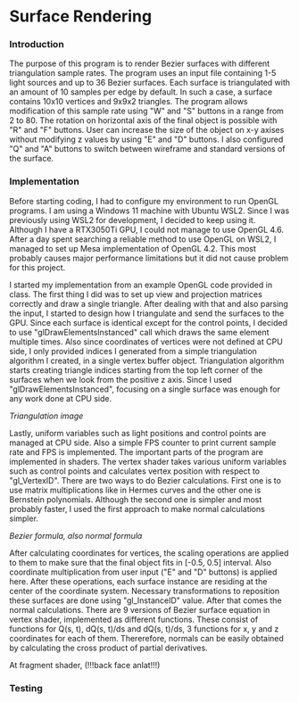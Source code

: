 # Surface Rendering

### Introduction

The purpose of this program is to render Bezier surfaces with different triangulation sample rates. The program uses an input file containing 1-5 light sources and up to 36 Bezier surfaces. Each surface is triangulated with an amount of 10 samples per edge by default. In such a case, a surface contains 10x10 vertices and 9x9x2 triangles. The program allows modification of this sample rate using "W" and "S" buttons in a range from 2 to 80. The rotation on horizontal axis of the final object is possible with "R" and "F" buttons. User can increase the size of the object on x-y axises without modifying z values by using "E" and "D" buttons. I also configured "Q" and "A" buttons to switch between wireframe and standard versions of the surface.

### Implementation

Before starting coding, I had to configure my environment to run OpenGL programs. I am using a Windows 11 machine with Ubuntu WSL2. Since I was previously using WSL2 for development, I decided to keep using it. Although I have a RTX3050Ti GPU, I could not manage to use OpenGL 4.6. After a day spent searching a reliable method to use OpenGL on WSL2, I managed to set up Mesa implementation of OpenGL 4.2. This most probably causes major performance limitations but it did not cause problem for this project.

I started my implementation from an example OpenGL code provided in class. The first thing I did was to set up view and projection matrices correctly and draw a single triangle. After dealing with that and also parsing the input, I started to design how I triangulate and send the surfaces to the GPU. Since each surface is identical except for the control points, I decided to use "glDrawElementsInstanced" call which draws the same element multiple times. Also since coordinates of vertices were not defined at CPU side, I only provided indices I generated from a simple triangulation algorithm I created, in a single vertex buffer object. Triangulation algorithm starts creating triangle indices starting from the top left corner of the surfaces when we look from the positive z axis. Since I used "glDrawElementsInstanced", focusing on a single surface was enough for any work done at CPU side.

*Triangulation image*

Lastly, uniform variables such as light positions and control points are managed at CPU side. Also a simple FPS counter to print current sample rate and FPS is implemented. The important parts of the program are implemented in shaders. The vertex shader takes various uniform variables such as control points and calculates vertex position with respect to "gl_VertexID". There are two ways to do Bezier calculations. First one is to use matrix multiplications like in Hermes curves and the other one is Bernstein polynomials. Although the second one is simpler and most probably faster, I used the first approach to make normal calculations simpler.

*Bezier formula, also normal formula*

After calculating coordinates for vertices, the scaling operations are applied to them to make sure that the final object fits in [-0.5, 0.5] interval. Also coordinate multiplication from user input ("E" and "D" buttons) is applied here. After these operations, each surface instance are residing at the center of the coordinate system. Necessary transformations to reposition these surfaces are done using "gl_InstanceID" value. After that comes the normal calculations. There are 9 versions of Bezier surface equation in vertex shader, implemented as different functions. These consist of functions for Q(s, t), dQ(s, t)/ds and dQ(s, t)/ds, 3 functions for x, y and z coordinates for each of them. Thererefore, normals can be easily obtained by calculating the cross product of partial derivatives.

At fragment shader, (!!!back face anlat!!!)

### Testing

